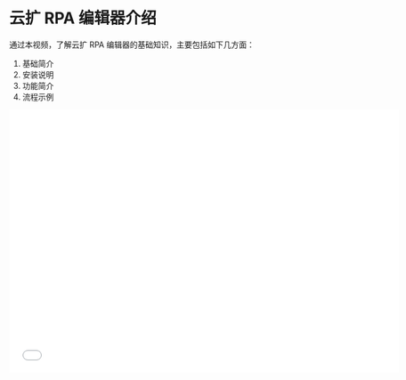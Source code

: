 # 云扩 RPA 编辑器介绍

通过本视频，了解云扩 RPA 编辑器的基础知识，主要包括如下几方面：

1. 基础简介
2. 安装说明
3. 功能简介
4. 流程示例

<iframe src="//player.bilibili.com/player.html?aid=720018804&bvid=BV1qQ4y1Y7V2&cid=395043780&page=1" scrolling="no" border="0" frameborder="no" framespacing="0" allowfullscreen="true" width="700px" height="472px"> </iframe>
